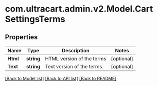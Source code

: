 
# com.ultracart.admin.v2.Model.CartSettingsTerms

## Properties

Name | Type | Description | Notes
------------ | ------------- | ------------- | -------------
**Html** | **string** | HTML version of the terms | [optional] 
**Text** | **string** | Text version of the terms. | [optional] 

[[Back to Model list]](../README.md#documentation-for-models)
[[Back to API list]](../README.md#documentation-for-api-endpoints)
[[Back to README]](../README.md)

